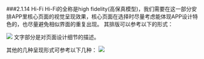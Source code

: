 ###2.1.14 Hi-Fi
Hi-Fi的全称是high fidelity(高保真模型)，我们需要在这一部分安排APP里核心页面的视觉呈现效果，核心页面在选择时尽量考虑能体现APP设计特色的，也尽量避免相似界面的重复出现。
其排版可以参考以下的形式：

![](http://kitpic.makebi.net/ixd/1_14_1.jpg)
文字部分是对页面设计细节的描述。

其他的几种呈现形式可参考以下几种：
![](http://kitpic.makebi.net/ixd/1_14_2.jpg)



